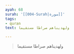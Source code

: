 ```yaml
---
ayah: 68
surah: '[[004-Surah|سورة]]'
tags:
- quran
text: ولهديناهم صراطا مستقيما

---
```

> ولهديناهم صراطا مستقيما
